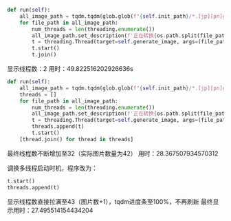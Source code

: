 
```python
def run(self):
    all_image_path = tqdm.tqdm(glob.glob(f"{self.init_path}/*.[jp][pn]g"))
    for file_path in all_image_path:
        num_threads = len(threading.enumerate())
        all_image_path.set_description(f'正在转换{os.path.split(file_path)[-1]} 线程数{num_threads}')
        t = threading.Thread(target=self.generate_image, args=(file_path,))
        t.start()
        t.join()
```
显示线程数：2
用时：49.822516202926636s

```python
def run(self):
    all_image_path = tqdm.tqdm(glob.glob(f"{self.init_path}/*.[jp][pn]g"))
    threads = []
    for file_path in all_image_path:
        num_threads = len(threading.enumerate())
        all_image_path.set_description(f'正在转换{os.path.split(file_path)[-1]} 线程数{num_threads}')
        t = threading.Thread(target=self.generate_image, args=(file_path,))
        threads.append(t)
        t.start()
    [thread.join() for thread in threads]
```
最终线程数不断增加至32（实际图片数量为42）
用时：28.367507934570312

调换多线程启动时机，程序改为：
```python
t.start()
threads.append(t)
```
显示线程数直接拉满至43（图片数+1），tqdm进度条至100%，不再刷新
最终显示用时：27.495514154434204